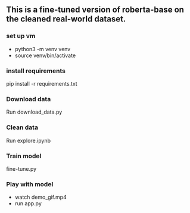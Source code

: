 ## This is a fine-tuned version of roberta-base on the cleaned real-world dataset.
### set up vm
- python3 -m venv venv
- source venv/bin/activate
### install requirements
pip install -r requirements.txt
### Download data
Run download_data.py
### Clean data
Run explore.ipynb
### Train model
fine-tune.py
### Play with model
- watch demo_gif.mp4
- run app.py 

